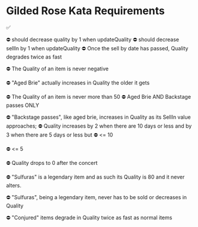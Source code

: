 # Gilded Rose Kata Requirements

✅

⛔ should decrease quality by 1 when updateQuality
⛔ should decrease sellIn by 1 when updateQuality
⛔ Once the sell by date has passed, Quality degrades twice as fast

⛔ The Quality of an item is never negative

⛔ "Aged Brie" actually increases in Quality the older it gets

⛔ The Quality of an item is never more than 50 ⛔ Aged Brie AND Backstage passes ONLY

⛔ "Backstage passes", like aged brie, increases in Quality as its SellIn value approaches;
⛔ Quality increases by 2 when there are 10 days or less and by 3 when there are 5 days or less but
⛔ <= 10

⛔ <= 5

⛔ Quality drops to 0 after the concert


⛔ "Sulfuras" is a legendary item and as such its Quality is 80 and it never alters.


⛔ "Sulfuras", being a legendary item, never has to be sold or decreases in Quality

⛔ "Conjured" items degrade in Quality twice as fast as normal items
